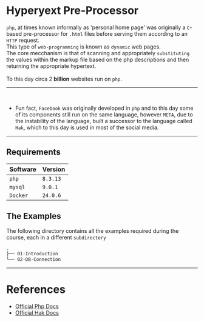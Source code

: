 # Hyperyext Pre-Processor

`php`, at times known informally as 'personal home page' was originally a `C`-based pre-processor for `.html` files before serving them according to an `HTTP` request.
<br>
This type of `web-programming` is known as `dynamic` web pages.
<br>
The core mecchanism is that of scanning and appropriately `substituting` the values within the markup file based on the php descriptions and then returning the appropriate hypertext.
<br>
<br>
To this day circa 2 **billion** websites run on `php`.

---

<br>

- Fun fact, `Facebook` was originally developed in `php` and to this day some of its components still run on the same language, however `META`, due to the instability of the language, built a successor to the language called `Hak`, which to this day is used in most of the social media.

---

## Requirements

| Software      | Version   |
|---------------|-----------|
| `php`         | `8.3.13`  |
| `mysql`       | `9.0.1`   |
| `Docker`      | `24.0.6`  |

## The Examples

The following directory contains all the examples required during the course, each in a different `subdirectory`

```bash
.
├── 01-Introduction
└── 02-DB-Connection
```

---

# References

- [Official Php Docs](https://www.php.net)
- [Official Hak Docs](https://docs.hhvm.com)